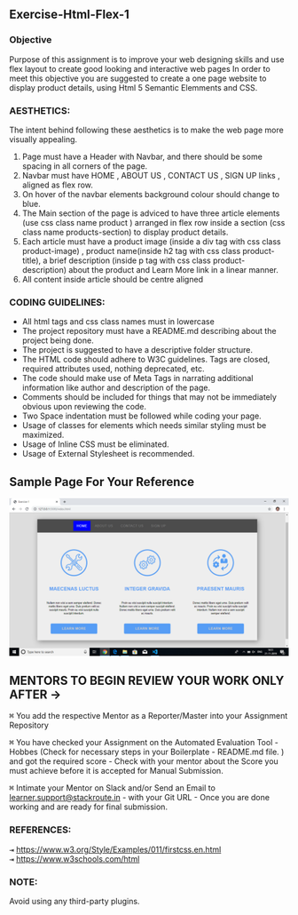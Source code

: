 ## Exercise-Html-Flex-1

### Objective 
Purpose of this assignment is to improve your web designing skills and use flex layout to create good looking and interactive  web pages
In order to meet this objective you are suggested to create a one page website to display product details, using Html 5 Semantic Elemments and CSS.

### AESTHETICS:
The intent behind following these aesthetics is to make the web page more visually appealing.

1. Page must have a Header with Navbar, and there should be some spacing in all corners of the page.
2. Navbar must have HOME , ABOUT US , CONTACT US , SIGN UP links , aligned as flex row.
3. On hover of the navbar elements background colour should change to blue.
4. The Main section of the page is adviced to have three  article elements (use css class name product ) arranged in flex row inside a section (css class name products-section) to display product details.
5. Each article must have a product image (inside a div tag with css class product-image) , product name(inside h2 tag with css class product-title), a brief description (inside p tag with css class product-description) about the product and  Learn More link in a linear manner.
6. All content inside article should be centre aligned
 
### CODING GUIDELINES:

 - All html tags and css class names must in lowercase
 - The project repository must have a README.md describing about the project being done.
 - The project is suggested to have a descriptive folder structure.
 - The HTML code should adhere to W3C guidelines. Tags are closed, required attributes used, nothing deprecated, etc.
 - The code should make use of Meta Tags in narrating additional information like author and description of the page.
 - Comments should be included for things that may not be immediately obvious upon reviewing the code.
 - Two Space indentation must be followed while coding your page.
 - Usage of classes for elements which needs similar styling must be maximized.
 - Usage of Inline CSS must be eliminated.
 - Usage of External Stylesheet is recommended.
 
 
## Sample Page For Your Reference
![Image description](./images/screen.png "Title is optional")
## MENTORS TO BEGIN REVIEW YOUR WORK ONLY AFTER ->

<kbd>⌘</kbd> You add the respective Mentor as a Reporter/Master into your Assignment Repository

<kbd>⌘</kbd> You have checked your Assignment on the Automated Evaluation Tool - Hobbes (Check for necessary steps in your Boilerplate - README.md file. ) and got the required score - Check with your mentor about the Score you must achieve before it is accepted for Manual Submission.

<kbd>⌘</kbd> Intimate your Mentor on Slack and/or Send an Email to learner.support@stackroute.in - with your Git URL - Once you are done working and are ready for final submission.

### REFERENCES:

<kbd>⇥</kbd> https://www.w3.org/Style/Examples/011/firstcss.en.html  
<kbd>⇥</kbd> https://www.w3schools.com/html

### NOTE:
Avoid using any third-party plugins.

